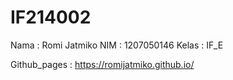 # IF214002

Nama : Romi Jatmiko
NIM : 1207050146
Kelas : IF_E

Github_pages : https://romijatmiko.github.io/
